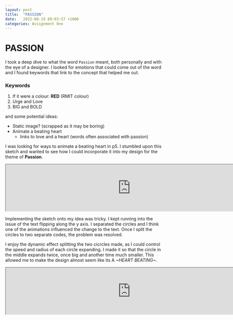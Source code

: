 ```yaml
---
layout: post
title:  "PASSION"
date:   2022-08-19 09:03:57 +1000
categories: Assignment One
---
```

# PASSION

I took a deep dive to what the word `Passion` meant, both personally and with the eye of a designer. I looked for emotions that could come out of the word and I found keywords that link to the concept that helped me out.

### Keywords
1. If it were a colour: **RED** (RMIT colour)
2. Urge and Love
3. BIG and BOLD

and some potential ideas:
- Static image? (scrapped as it may be boring)
- Animate a beating heart
    - links to love and a heart (words often associated with passion)



I was looking for ways to animate a beating heart in p5. I stumbled upon this sketch and wanted to see how I could incorporate it into my design for the theme of **Passion**. 

<iframe src="https://editor.p5js.org/mariakatrina/full/VfPY5fza6" width=800 length=800></iframe>

Implementing the sketch onto my idea was tricky. I kept running into the issue of the text flipping along the y axis. I separated the circles and I think one of the animations influenced the change to the text. Once I split the circles to two separate codes, the problem was resolved. 

I enjoy the dynamic effect splitting the two cicrcles made, as I could control the speed and radius of each circle expanding. I made it so that the circle in the middle expands twice, once big and another time much smaller. This allowed me to make the design almost seem like its A *~HEART BEATING~*.

<iframe src="https://editor.p5js.org/mariakatrina/full/NwK_N1bKW" width=800 length=800></iframe>
